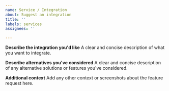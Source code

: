 ```yaml
---
name: Service / Integration
about: Suggest an integration
title: ''
labels: services
assignees: ''

---
```


**Describe the integration you'd like**
A clear and concise description of what you want to integrate.

**Describe alternatives you've considered**
A clear and concise description of any alternative solutions or features you've considered.

**Additional context**
Add any other context or screenshots about the feature request here.
